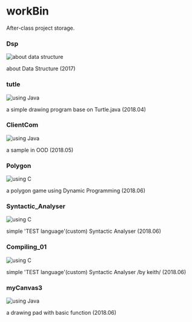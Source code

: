 # workBin
After-class project storage.
### Dsp
![about data structure](https://img.shields.io/badge/about-DataStructure-lightgrey.svg)

about Data Structure (2017)

### tutle
![using Java](https://img.shields.io/badge/madewith-Java-yellow.svg)

a simple drawing program base on Turtle.java (2018.04)

### ClientCom
![using Java](https://img.shields.io/badge/madewith-Java-yellow.svg)

a sample in OOD (2018.05)

### Polygon
![using C](https://img.shields.io/badge/madewith-C-brightgreen.svg)

a polygon game using Dynamic Programming (2018.06)

### Syntactic_Analyser
![using C](https://img.shields.io/badge/madewith-C-brightgreen.svg)

simple 'TEST language'(custom) Syntactic Analyser (2018.06)

### Compiling_01
![using C](https://img.shields.io/badge/madewith-C-brightgreen.svg)

simple 'TEST language'(custom) Syntactic Analyser /by keith/ (2018.06)

### myCanvas3
![using Java](https://img.shields.io/badge/madewith-Java-yellow.svg)

a drawing pad with basic function (2018.06)
